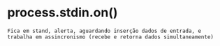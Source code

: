 # process.stdin.on()

    Fica em stand, alerta, aguardando inserção dados de entrada, e trabalha em assincronismo (recebe e retorna dados simultaneamente)